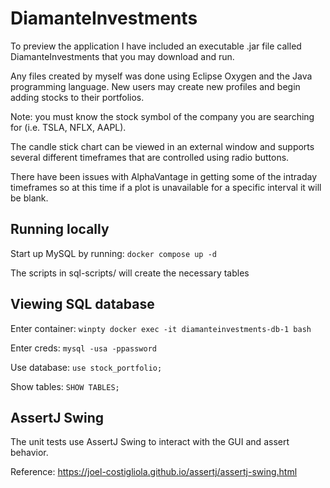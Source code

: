 # DiamanteInvestments

To preview the application I have included an executable .jar file called DiamanteInvestments that you may download and run.

Any files created by myself was done using Eclipse Oxygen and the Java programming language.
New users may create new profiles and begin adding stocks to their portfolios.

Note: you must know the stock symbol of the company you are searching for (i.e. TSLA, NFLX, AAPL).

The candle stick chart can be viewed in an external window and supports several different timeframes that are controlled using radio buttons.

There have been issues with AlphaVantage in getting some of the intraday timeframes so at this time if a plot is unavailable for a specific interval it will be blank.


## Running locally

Start up MySQL by running: `docker compose up -d`

The scripts in sql-scripts/ will create the necessary tables

## Viewing SQL database

Enter container: `winpty docker exec -it diamanteinvestments-db-1 bash`

Enter creds: `mysql -usa -ppassword`

Use database: `use stock_portfolio;`

Show tables: `SHOW TABLES;`

## AssertJ Swing

The unit tests use AssertJ Swing to interact with the GUI and assert behavior.

Reference: https://joel-costigliola.github.io/assertj/assertj-swing.html
